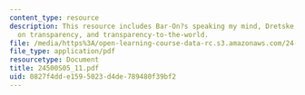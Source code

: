 ```yaml
---
content_type: resource
description: This resource includes Bar-On?s speaking my mind, Dretske, Evans, Bar-On
  on transparency, and transparency-to-the-world.
file: /media/https%3A/open-learning-course-data-rc.s3.amazonaws.com/24-500-topics-in-philosophy-of-mind-self-knowledge-spring-2005/0827f4dde1595023d4de789480f39bf2_24500S05_11.pdf
file_type: application/pdf
resourcetype: Document
title: 24500S05_11.pdf
uid: 0827f4dd-e159-5023-d4de-789480f39bf2
---
```

